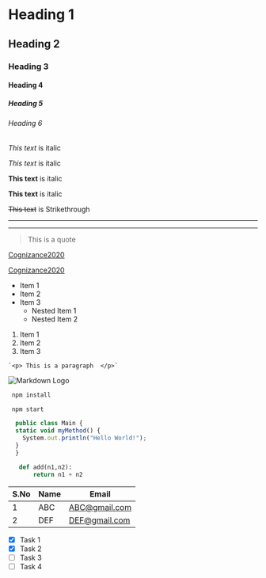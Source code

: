 <!-- Headings -->
# Heading 1
## Heading 2
### Heading 3
#### Heading 4
##### Heading 5
###### Heading 6

<!-- Italics -->
*This text* is italic

_This text_ is italic

<!-- Strong -->
**This text** is italic

__This text__ is italic

<!-- Strikethrough -->
~~This text~~ is Strikethrough

<!-- Horizontal Rule -->

---
___

<!-- Blockquote -->
> This is a quote

<!-- Links -->
[Cognizance2020](https://www.Cognizance2020.com)

[Cognizance2020](https://www.Cognizance2020.com "Cognizance2020") 

<!-- UL -->
* Item 1
* Item 2
* Item 3
  * Nested Item 1
  * Nested Item 2

<!-- OL -->
  1. Item 1
  1. Item 2
  1. Item 3

<!-- Inline Code Block -->
    `<p> This is a paragraph  </p>`

<!-- Images -->
![Markdown Logo](https://markdown-here.com/img/icon256.png)

<!-- Github Markdown -->

<!-- Code Blocks -->
```bash
 npm install

 npm start
```

```javascript
  public class Main {
  static void myMethod() {
    System.out.println("Hello World!");
  }
  }
```

```python
   def add(n1,n2):
       return n1 + n2
```

<!-- Tables -->
| S.No | Name  | Email         |
| ---- | ----- | ------------- |
| 1    | ABC   | ABC@gmail.com |
| 2    | DEF   | DEF@gmail.com |

<!-- Task Lists -->
* [x] Task 1
* [x] Task 2
* [ ] Task 3
* [ ] Task 4
